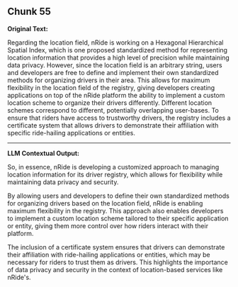 ## Chunk 55

**Original Text:**

Regarding the location field, nRide is working on a Hexagonal Hierarchical Spatial Index, which is one
proposed standardized method for representing location information that provides a high level of precision
while maintaining data privacy. However, since the location field is an arbitrary string, users and developers
are free to define and implement their own standardized methods for organizing drivers in their area. This
allows for maximum flexibility in the location field of the registry, giving developers creating applications
on top of the nRide platform the ability to implement a custom location scheme to organize their drivers
differently. Different location schemes correspond to different, potentially overlapping user-bases. To ensure that riders have access to trustworthy drivers, the registry includes a certificate system that allows
drivers to demonstrate their affiliation with specific ride-hailing applications or entities.

---

**LLM Contextual Output:**

So, in essence, nRide is developing a customized approach to managing location information for its driver registry, which allows for flexibility while maintaining data privacy and security.

By allowing users and developers to define their own standardized methods for organizing drivers based on the location field, nRide is enabling maximum flexibility in the registry. This approach also enables developers to implement a custom location scheme tailored to their specific application or entity, giving them more control over how riders interact with their platform.

The inclusion of a certificate system ensures that drivers can demonstrate their affiliation with ride-hailing applications or entities, which may be necessary for riders to trust them as drivers. This highlights the importance of data privacy and security in the context of location-based services like nRide's.
